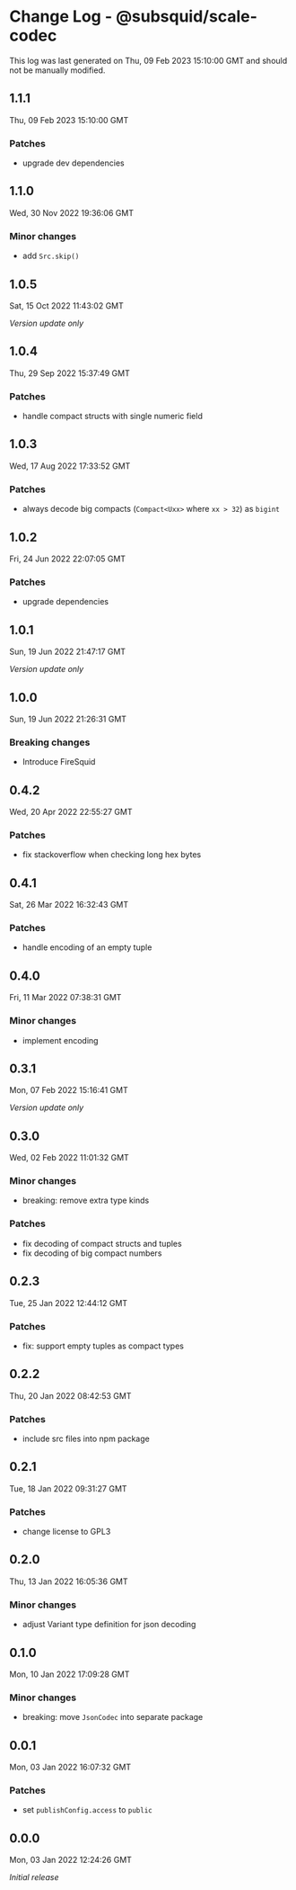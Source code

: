 # Change Log - @subsquid/scale-codec

This log was last generated on Thu, 09 Feb 2023 15:10:00 GMT and should not be manually modified.

## 1.1.1
Thu, 09 Feb 2023 15:10:00 GMT

### Patches

- upgrade dev dependencies

## 1.1.0
Wed, 30 Nov 2022 19:36:06 GMT

### Minor changes

- add `Src.skip()`

## 1.0.5
Sat, 15 Oct 2022 11:43:02 GMT

_Version update only_

## 1.0.4
Thu, 29 Sep 2022 15:37:49 GMT

### Patches

- handle compact structs with single numeric field

## 1.0.3
Wed, 17 Aug 2022 17:33:52 GMT

### Patches

- always decode big compacts (`Compact<Uxx>` where `xx > 32`) as `bigint`

## 1.0.2
Fri, 24 Jun 2022 22:07:05 GMT

### Patches

- upgrade dependencies

## 1.0.1
Sun, 19 Jun 2022 21:47:17 GMT

_Version update only_

## 1.0.0
Sun, 19 Jun 2022 21:26:31 GMT

### Breaking changes

- Introduce FireSquid

## 0.4.2
Wed, 20 Apr 2022 22:55:27 GMT

### Patches

- fix stackoverflow when checking long hex bytes

## 0.4.1
Sat, 26 Mar 2022 16:32:43 GMT

### Patches

- handle encoding of an empty tuple

## 0.4.0
Fri, 11 Mar 2022 07:38:31 GMT

### Minor changes

- implement encoding

## 0.3.1
Mon, 07 Feb 2022 15:16:41 GMT

_Version update only_

## 0.3.0
Wed, 02 Feb 2022 11:01:32 GMT

### Minor changes

- breaking: remove extra type kinds

### Patches

- fix decoding of compact structs and tuples
- fix decoding of big compact numbers

## 0.2.3
Tue, 25 Jan 2022 12:44:12 GMT

### Patches

- fix: support empty tuples as compact types

## 0.2.2
Thu, 20 Jan 2022 08:42:53 GMT

### Patches

- include src files into npm package

## 0.2.1
Tue, 18 Jan 2022 09:31:27 GMT

### Patches

- change license to GPL3

## 0.2.0
Thu, 13 Jan 2022 16:05:36 GMT

### Minor changes

- adjust Variant type definition for json decoding

## 0.1.0
Mon, 10 Jan 2022 17:09:28 GMT

### Minor changes

- breaking: move `JsonCodec` into separate package

## 0.0.1
Mon, 03 Jan 2022 16:07:32 GMT

### Patches

- set `publishConfig.access` to `public`

## 0.0.0
Mon, 03 Jan 2022 12:24:26 GMT

_Initial release_

